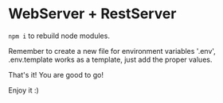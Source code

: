 # WebServer + RestServer

```npm i``` to rebuild node modules.

Remember to create a new file for environment variables '.env',
.env.template works as a template, just add the proper values.


That's it! You are good to go!


Enjoy it :)